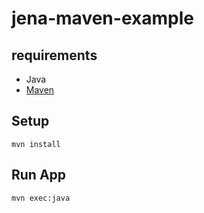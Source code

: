 # jena-maven-example

## requirements

- Java
- [Maven](https://maven.apache.org/)

## Setup

```
mvn install
```

## Run App

```
mvn exec:java
```